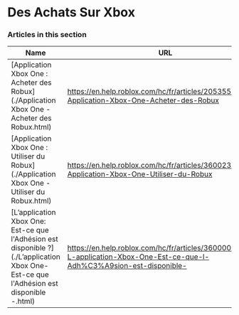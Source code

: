 # Des Achats Sur Xbox  
### Articles in this section
Name|URL
-|-
[Application Xbox One : Acheter des Robux](./Application Xbox One - Acheter des Robux.html) |https://en.help.roblox.com/hc/fr/articles/205355400-Application-Xbox-One-Acheter-des-Robux
[Application Xbox One : Utiliser du Robux](./Application Xbox One - Utiliser du Robux.html) |https://en.help.roblox.com/hc/fr/articles/360023138771-Application-Xbox-One-Utiliser-du-Robux
[L’application Xbox One: Est-ce que l'Adhésion est disponible ?](./L’application Xbox One- Est-ce que l'Adhésion est disponible -.html) |https://en.help.roblox.com/hc/fr/articles/360000334663-L-application-Xbox-One-Est-ce-que-l-Adh%C3%A9sion-est-disponible-